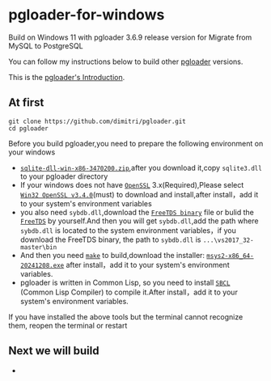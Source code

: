 # pgloader-for-windows
Build on Windows 11 with pgloader 3.6.9 release version for Migrate from MySQL to PostgreSQL

You can follow my instructions below to build other [pgloader](https://github.com/dimitri/pgloader/releases) versions.

This is the [pgloader's Introduction](https://pgloader.io/).

## At first
```
git clone https://github.com/dimitri/pgloader.git
cd pgloader
```

Before you build pgloader,you need to prepare the following environment on your windows
- [`sqlite-dll-win-x86-3470200.zip`](https://www.sqlite.org/download.html),after you download it,copy `sqlite3.dll` to your pgloader directory
- If your windows does not have [`OpenSSL`](https://slproweb.com/products/Win32OpenSSL.html) 3.x(Required),Please select [`Win32 OpenSSL v3.4.0`](https://slproweb.com/download/Win32OpenSSL_Light-3_4_0.msi)(must) to download and install,after install，add it to your system's environment variables
- you also need `sybdb.dll`,download the [`FreeTDS binary`](https://appveyor-artifacts-enam.7b474ce6bd9813bd1e711f7cdc19151f.r2.cloudflarestorage.com/freetds-24821/freetds/3203/pjr92uw497iu2go1/vs2017_32-master.zip?X-Amz-Expires=300&X-Amz-Algorithm=AWS4-HMAC-SHA256&X-Amz-Credential=23e97e8f2c472db9a7966a0f1cd5e0c6/20241219/us-east-1/s3/aws4_request&X-Amz-Date=20241219T123943Z&X-Amz-SignedHeaders=host&X-Amz-Signature=5d96f4de16e5852d5444e83e238751c79bdb3b9e3f8fadb9c908de4c953a97ae) file or bulid the [`FreeTDS`](https://www.freetds.org/docs.html) by yourself.And then you will get `sybdb.dll`,add the path where `sybdb.dll` is located to the system environment variables，if you download the FreeTDS binary, the path to `sybdb.dll` is `...\vs2017_32-master\bin`
- And then you need [`make`](https://www.msys2.org/) to build,download the installer: [`msys2-x86_64-20241208.exe`](https://objects.githubusercontent.com/github-production-release-asset-2e65be/80988227/cedfe079-9fca-44f4-b2bf-021f8f8107e2?X-Amz-Algorithm=AWS4-HMAC-SHA256&X-Amz-Credential=releaseassetproduction%2F20241219%2Fus-east-1%2Fs3%2Faws4_request&X-Amz-Date=20241219T133256Z&X-Amz-Expires=300&X-Amz-Signature=466675e3f5b5aef1a54d3de0ad9ed231148cea1c0b1ec04d075be51336deae68&X-Amz-SignedHeaders=host&response-content-disposition=attachment%3B%20filename%3Dmsys2-x86_64-20241208.exe&response-content-type=application%2Foctet-stream) after install，add it to your system's environment variables.
- pgloader is written in Common Lisp, so you need to install [`SBCL`](https://cyfuture.dl.sourceforge.net/project/sbcl/sbcl/2.3.2/sbcl-2.3.2-x86-windows-binary.msi?viasf=1) (Common Lisp Compiler) to compile it.After install，add it to your system's environment variables.

If you have installed the above tools but the terminal cannot recognize them, reopen the terminal or restart

## Next we will build
- 
